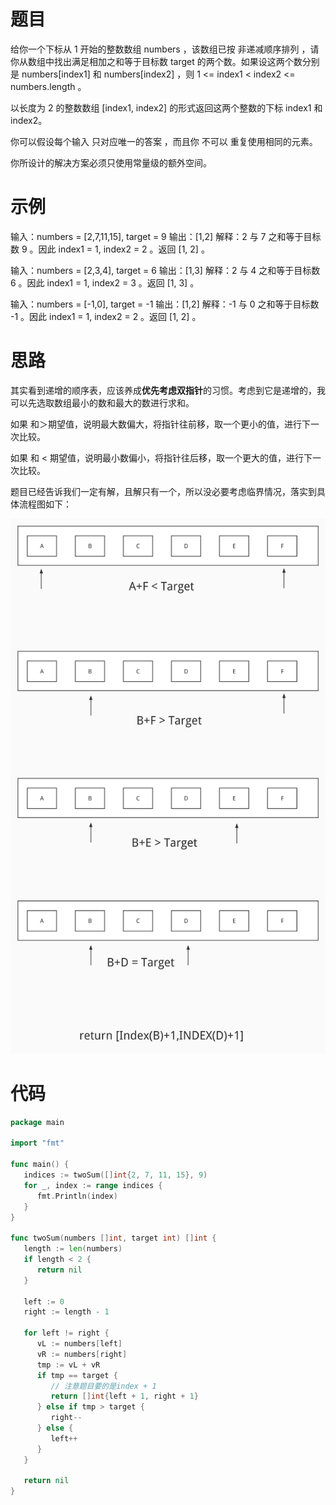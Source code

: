# 题目

给你一个下标从 1 开始的整数数组 numbers ，该数组已按 非递减顺序排列  ，请你从数组中找出满足相加之和等于目标数 target 的两个数。如果设这两个数分别是 numbers[index1] 和 numbers[index2] ，则 1 <= index1 < index2 <= numbers.length 。

以长度为 2 的整数数组 [index1, index2] 的形式返回这两个整数的下标 index1 和 index2。

你可以假设每个输入 只对应唯一的答案 ，而且你 不可以 重复使用相同的元素。

你所设计的解决方案必须只使用常量级的额外空间。

# 示例

输入：numbers = [2,7,11,15], target = 9
输出：[1,2]
解释：2 与 7 之和等于目标数 9 。因此 index1 = 1, index2 = 2 。返回 [1, 2] 。



输入：numbers = [2,3,4], target = 6
输出：[1,3]
解释：2 与 4 之和等于目标数 6 。因此 index1 = 1, index2 = 3 。返回 [1, 3] 。



输入：numbers = [-1,0], target = -1
输出：[1,2]
解释：-1 与 0 之和等于目标数 -1 。因此 index1 = 1, index2 = 2 。返回 [1, 2] 。

# 思路

其实看到递增的顺序表，应该养成**优先考虑双指针**的习惯。考虑到它是递增的，我可以先选取数组最小的数和最大的数进行求和。

如果 和＞期望值，说明最大数偏大，将指针往前移，取一个更小的值，进行下一次比较。

如果 和 < 期望值，说明最小数偏小，将指针往后移，取一个更大的值，进行下一次比较。

题目已经告诉我们一定有解，且解只有一个，所以没必要考虑临界情况，落实到具体流程图如下：

![两数之和2](markdown-img/思路.assets/两数之和2.jpg)

# 代码

```go
package main

import "fmt"

func main() {
   indices := twoSum([]int{2, 7, 11, 15}, 9)
   for _, index := range indices {
      fmt.Println(index)
   }
}

func twoSum(numbers []int, target int) []int {
   length := len(numbers)
   if length < 2 {
      return nil
   }

   left := 0
   right := length - 1

   for left != right {
      vL := numbers[left]
      vR := numbers[right]
      tmp := vL + vR
      if tmp == target {
         // 注意题目要的是index + 1
         return []int{left + 1, right + 1}
      } else if tmp > target {
         right--
      } else {
         left++
      }
   }

   return nil
}
```